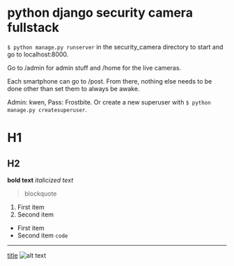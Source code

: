 # python django security camera fullstack

`$ python manage.py runserver` in the security_camera directory to start and go to localhost:8000.

Go to /admin for admin stuff and /home for the live cameras.

Each smartphone can go to /post. From there, nothing else needs to be done other than set them to always be awake.

Admin: kwen, Pass: Frostbite. Or create a new superuser with `$ python manage.py createsuperuser`.

# H1
## H2
**bold text**
*italicized text*
> blockquote
1. First item
2. Second item
- First item
- Second item
`code`
---
[title](https://www.example.com)
![alt text](image.jpg)
